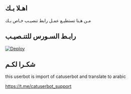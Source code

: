 ## اهـلا بـك
مـن هـنا تستطيـع عمـل رابط تنصيـب خـاص بـك

## رابـط السـورس للتنـصيـب

[![Deploy](https://www.herokucdn.com/deploy/button.svg)](https://heroku.com/deploy?template=https://github.com/nfood1/jmthon)

## شكـرا لكـم 


this userbot is import of catuserbot and translate to arabic

https://t.me/catuserbot_support
